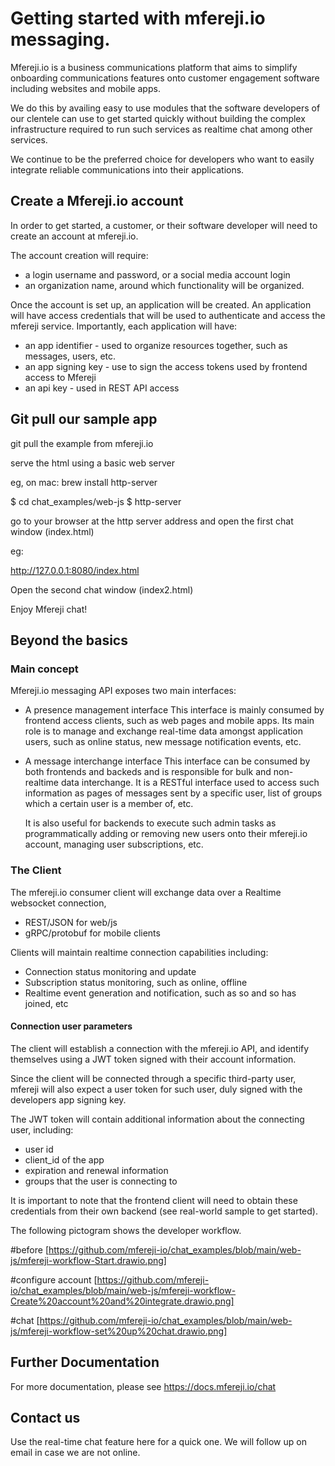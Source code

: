 # Getting started with mfereji.io messaging.

Mfereji.io is a business communications platform that aims to simplify onboarding communications features onto customer engagement software including websites and mobile apps.

 We do this by availing easy to use modules that the software developers of our clentele can use to get started quickly without building the complex infrastructure required to run such services 
 as realtime chat among other services.

 We continue to be the preferred choice for developers who want to easily integrate reliable communications into their applications.

## Create a Mfereji.io account
In order to get started, a customer, or their software developer will need to create an account 
at mfereji.io. 

The account creation will require:
- a login username and password, or a social media account login
- an organization name, around which functionality will be organized.

Once the account is set up, an application will be created.
An application will have access credentials that will be used to authenticate and access the mfereji service. Importantly, each application will have:

- an app identifier - used to organize resources together, such as messages, users, etc.
- an app signing key - use to sign the access tokens used by frontend access to Mfereji
- an api key - used in REST API access

## Git pull our sample app
git pull the example from mfereji.io

serve the html using a basic web server

eg, on mac:
brew install http-server

$ cd chat_examples/web-js
$ http-server

go to your browser at the http server address and open the first chat window (index.html)

eg:

http://127.0.0.1:8080/index.html

Open the second chat window (index2.html)

Enjoy Mfereji chat!

## Beyond the basics

### Main concept

Mfereji.io messaging API exposes two main interfaces: 

- A presence management interface
    This interface is mainly consumed by frontend access clients, such as web pages and mobile apps. Its main role is to manage and exchange real-time data amongst application users, such as online status, new message notification events, etc.

- A message interchange interface
  This interface can be consumed by both frontends and backeds and is responsible for bulk and non-realtime data interchange. It is a RESTful interface used to access such information as pages of messages sent by a specific user, list of groups which a certain user is a member of, etc.

  It is also useful for backends to execute such admin tasks as programmatically adding or removing new users onto their mfereji.io account, managing user subscriptions, etc.

### The Client

The mfereji.io consumer client will exchange data over a Realtime websocket connection, 
- REST/JSON for web/js
- gRPC/protobuf for mobile clients

Clients will maintain realtime connection capabilities including:
- Connection status monitoring and update
- Subscription status monitoring, such as online, offline
- Realtime event generation and notification, such as so and so has joined, etc

#### Connection user parameters

The client will establish a connection with the mfereji.io API, and identify themselves using a JWT token signed with their account information.

 Since the client will be connected through a specific third-party user, mfereji will also expect a user token for such user, duly signed with the developers app signing key.

The JWT token will contain additional information about the connecting user, including:

- user id 
- client_id of the app
- expiration and renewal information
- groups that the user is connecting to 

It is important to note that the frontend client will need to obtain these credentials from their own backend (see real-world sample to get started).

The following pictogram shows the developer workflow.

#before [https://github.com/mfereji-io/chat_examples/blob/main/web-js/mfereji-workflow-Start.drawio.png]

#configure account [https://github.com/mfereji-io/chat_examples/blob/main/web-js/mfereji-workflow-Create%20account%20and%20integrate.drawio.png]

#chat [https://github.com/mfereji-io/chat_examples/blob/main/web-js/mfereji-workflow-set%20up%20chat.drawio.png]


## Further Documentation
For more documentation, please see https://docs.mfereji.io/chat

## Contact us
Use the real-time chat feature here for a quick one. We will follow up on email in case we are not online.